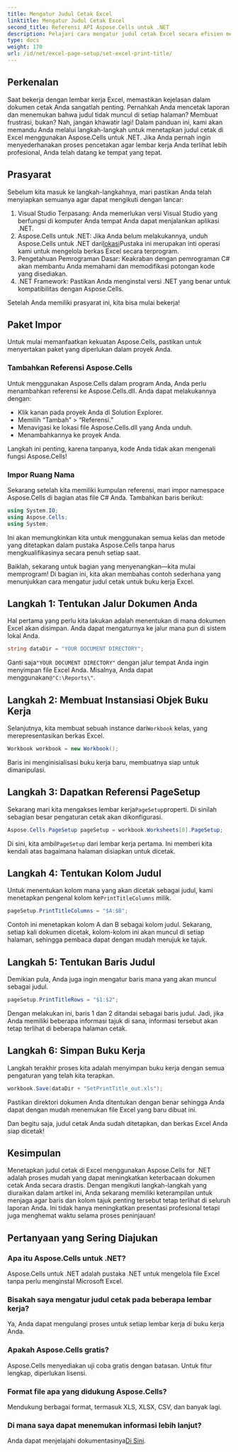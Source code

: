 ```yaml
---
title: Mengatur Judul Cetak Excel
linktitle: Mengatur Judul Cetak Excel
second_title: Referensi API Aspose.Cells untuk .NET
description: Pelajari cara mengatur judul cetak Excel secara efisien menggunakan Aspose.Cells for .NET. Sederhanakan proses pencetakan Anda dengan panduan langkah demi langkah kami.
type: docs
weight: 170
url: /id/net/excel-page-setup/set-excel-print-title/
---
```

## Perkenalan

Saat bekerja dengan lembar kerja Excel, memastikan kejelasan dalam dokumen cetak Anda sangatlah penting. Pernahkah Anda mencetak laporan dan menemukan bahwa judul tidak muncul di setiap halaman? Membuat frustrasi, bukan? Nah, jangan khawatir lagi! Dalam panduan ini, kami akan memandu Anda melalui langkah-langkah untuk menetapkan judul cetak di Excel menggunakan Aspose.Cells untuk .NET. Jika Anda pernah ingin menyederhanakan proses pencetakan agar lembar kerja Anda terlihat lebih profesional, Anda telah datang ke tempat yang tepat.

## Prasyarat

Sebelum kita masuk ke langkah-langkahnya, mari pastikan Anda telah menyiapkan semuanya agar dapat mengikuti dengan lancar:

1. Visual Studio Terpasang: Anda memerlukan versi Visual Studio yang berfungsi di komputer Anda tempat Anda dapat menjalankan aplikasi .NET.
2.  Aspose.Cells untuk .NET: Jika Anda belum melakukannya, unduh Aspose.Cells untuk .NET dari[lokasi](https://releases.aspose.com/cells/net/)Pustaka ini merupakan inti operasi kami untuk mengelola berkas Excel secara terprogram.
3. Pengetahuan Pemrograman Dasar: Keakraban dengan pemrograman C# akan membantu Anda memahami dan memodifikasi potongan kode yang disediakan.
4. .NET Framework: Pastikan Anda menginstal versi .NET yang benar untuk kompatibilitas dengan Aspose.Cells.

Setelah Anda memiliki prasyarat ini, kita bisa mulai bekerja!

## Paket Impor

Untuk mulai memanfaatkan kekuatan Aspose.Cells, pastikan untuk menyertakan paket yang diperlukan dalam proyek Anda. 

### Tambahkan Referensi Aspose.Cells

Untuk menggunakan Aspose.Cells dalam program Anda, Anda perlu menambahkan referensi ke Aspose.Cells.dll. Anda dapat melakukannya dengan:

- Klik kanan pada proyek Anda di Solution Explorer.
- Memilih “Tambah” > “Referensi.”
- Menavigasi ke lokasi file Aspose.Cells.dll yang Anda unduh.
- Menambahkannya ke proyek Anda.

Langkah ini penting, karena tanpanya, kode Anda tidak akan mengenali fungsi Aspose.Cells!

### Impor Ruang Nama

Sekarang setelah kita memiliki kumpulan referensi, mari impor namespace Aspose.Cells di bagian atas file C# Anda. Tambahkan baris berikut:

```csharp
using System.IO;
using Aspose.Cells;
using System;
```

Ini akan memungkinkan kita untuk menggunakan semua kelas dan metode yang ditetapkan dalam pustaka Aspose.Cells tanpa harus mengkualifikasinya secara penuh setiap saat.

Baiklah, sekarang untuk bagian yang menyenangkan—kita mulai memprogram! Di bagian ini, kita akan membahas contoh sederhana yang menunjukkan cara mengatur judul cetak untuk buku kerja Excel.

## Langkah 1: Tentukan Jalur Dokumen Anda

Hal pertama yang perlu kita lakukan adalah menentukan di mana dokumen Excel akan disimpan. Anda dapat mengaturnya ke jalur mana pun di sistem lokal Anda. 

```csharp
string dataDir = "YOUR DOCUMENT DIRECTORY";
```

 Ganti saja`"YOUR DOCUMENT DIRECTORY"` dengan jalur tempat Anda ingin menyimpan file Excel Anda. Misalnya, Anda dapat menggunakan`@"C:\Reports\"`.

## Langkah 2: Membuat Instansiasi Objek Buku Kerja

 Selanjutnya, kita membuat sebuah instance dari`Workbook` kelas, yang merepresentasikan berkas Excel.

```csharp
Workbook workbook = new Workbook();
```

Baris ini menginisialisasi buku kerja baru, membuatnya siap untuk dimanipulasi.

## Langkah 3: Dapatkan Referensi PageSetup

 Sekarang mari kita mengakses lembar kerja`PageSetup`properti. Di sinilah sebagian besar pengaturan cetak akan dikonfigurasi.

```csharp
Aspose.Cells.PageSetup pageSetup = workbook.Worksheets[0].PageSetup;
```

 Di sini, kita ambil`PageSetup` dari lembar kerja pertama. Ini memberi kita kendali atas bagaimana halaman disiapkan untuk dicetak.

## Langkah 4: Tentukan Kolom Judul

 Untuk menentukan kolom mana yang akan dicetak sebagai judul, kami menetapkan pengenal kolom ke`PrintTitleColumns` milik. 

```csharp
pageSetup.PrintTitleColumns = "$A:$B";
```

Contoh ini menetapkan kolom A dan B sebagai kolom judul. Sekarang, setiap kali dokumen dicetak, kolom-kolom ini akan muncul di setiap halaman, sehingga pembaca dapat dengan mudah merujuk ke tajuk.

## Langkah 5: Tentukan Baris Judul

Demikian pula, Anda juga ingin mengatur baris mana yang akan muncul sebagai judul.

```csharp
pageSetup.PrintTitleRows = "$1:$2";
```

Dengan melakukan ini, baris 1 dan 2 ditandai sebagai baris judul. Jadi, jika Anda memiliki beberapa informasi tajuk di sana, informasi tersebut akan tetap terlihat di beberapa halaman cetak.

## Langkah 6: Simpan Buku Kerja

Langkah terakhir proses kita adalah menyimpan buku kerja dengan semua pengaturan yang telah kita terapkan. 

```csharp
workbook.Save(dataDir + "SetPrintTitle_out.xls");
```

Pastikan direktori dokumen Anda ditentukan dengan benar sehingga Anda dapat dengan mudah menemukan file Excel yang baru dibuat ini. 

Dan begitu saja, judul cetak Anda sudah ditetapkan, dan berkas Excel Anda siap dicetak!

## Kesimpulan

Menetapkan judul cetak di Excel menggunakan Aspose.Cells for .NET adalah proses mudah yang dapat meningkatkan keterbacaan dokumen cetak Anda secara drastis. Dengan mengikuti langkah-langkah yang diuraikan dalam artikel ini, Anda sekarang memiliki keterampilan untuk menjaga agar baris dan kolom tajuk penting tersebut tetap terlihat di seluruh laporan Anda. Ini tidak hanya meningkatkan presentasi profesional tetapi juga menghemat waktu selama proses peninjauan!

## Pertanyaan yang Sering Diajukan

### Apa itu Aspose.Cells untuk .NET?
Aspose.Cells untuk .NET adalah pustaka .NET untuk mengelola file Excel tanpa perlu menginstal Microsoft Excel.

### Bisakah saya mengatur judul cetak pada beberapa lembar kerja?
Ya, Anda dapat mengulangi proses untuk setiap lembar kerja di buku kerja Anda.

### Apakah Aspose.Cells gratis?
Aspose.Cells menyediakan uji coba gratis dengan batasan. Untuk fitur lengkap, diperlukan lisensi.

### Format file apa yang didukung Aspose.Cells?
Mendukung berbagai format, termasuk XLS, XLSX, CSV, dan banyak lagi.

### Di mana saya dapat menemukan informasi lebih lanjut?
 Anda dapat menjelajahi dokumentasinya[Di Sini](https://reference.aspose.com/cells/net/).